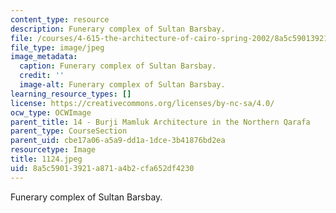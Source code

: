 ```yaml
---
content_type: resource
description: Funerary complex of Sultan Barsbay.
file: /courses/4-615-the-architecture-of-cairo-spring-2002/8a5c59013921a871a4b2cfa652df4230_1124.jpeg
file_type: image/jpeg
image_metadata:
  caption: Funerary complex of Sultan Barsbay.
  credit: ''
  image-alt: Funerary complex of Sultan Barsbay.
learning_resource_types: []
license: https://creativecommons.org/licenses/by-nc-sa/4.0/
ocw_type: OCWImage
parent_title: 14 - Burji Mamluk Architecture in the Northern Qarafa
parent_type: CourseSection
parent_uid: cbe17a06-a5a9-dd1a-1dce-3b41876bd2ea
resourcetype: Image
title: 1124.jpeg
uid: 8a5c5901-3921-a871-a4b2-cfa652df4230
---
```

Funerary complex of Sultan Barsbay.